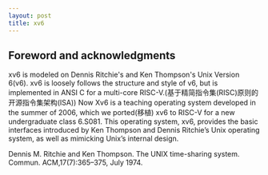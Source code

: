 ```yaml
---
layout: post
title: xv6
---
```


## Foreword and acknowledgments

xv6 is modeled on Dennis Ritchie's and Ken Thompson's Unix Version 6(v6). xv6 is loosely follows the structure and style of 
v6, but is implemented in ANSI C for a multi-core RISC-V.(基于精简指令集(RISC)原则的开源指令集架构(ISA)) Now Xv6 is a teaching operating system developed in the summer of 2006, which we ported(移植) xv6 to RISC-V for a new undergraduate class 6.S081.
This operating system, xv6, provides the basic interfaces introduced by Ken Thompson and Dennis Ritchie’s Unix operating system, as well as mimicking Unix’s internal design.












Dennis M. Ritchie and Ken Thompson. The UNIX time-sharing system. Commun. ACM,17(7):365–375, July 1974.
